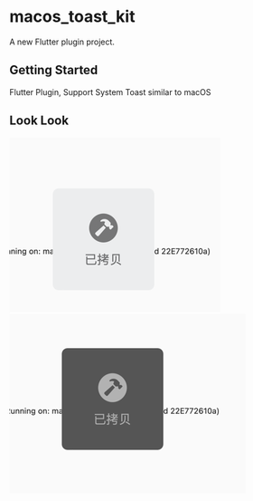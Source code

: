 # macos_toast_kit

A new Flutter plugin project.

## Getting Started

Flutter Plugin, Support System Toast similar to macOS

## Look Look

![light_img.png](light_img.png)
![dark_img.png](dark_img.png)

